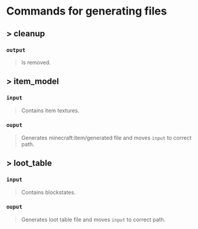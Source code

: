 # Commands for generating files

## > cleanup
### `output`
> Is removed.

## > item_model
### `input`
> Contains item textures.
### `ouput`
> Generates minecraft:item/generated file and moves `input` to correct path.

## > loot_table
### `input`
> Contains blockstates.
### `ouput`
> Generates loot table file and moves `input` to correct path.